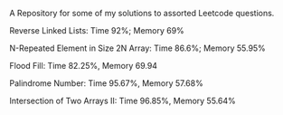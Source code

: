 
A Repository for some of my solutions to assorted Leetcode questions.

Reverse Linked Lists: Time 92%; Memory 69%

N-Repeated Element in Size 2N Array: Time 86.6%; Memory 55.95%

Flood Fill: Time 82.25%, Memory 69.94

Palindrome Number: Time 95.67%, Memory 57.68%

Intersection of Two Arrays II: Time 96.85%, Memory 55.64%

